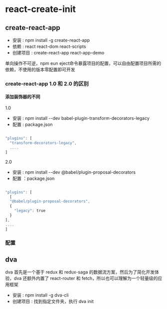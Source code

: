 
# react-create-init

## create-react-app

* 安装 : npm install -g create-react-app
* 依赖 : react react-dom react-scripts
* 创建项目 : create-react-app react-app-demo

单向操作不可逆，npm eun eject命令暴露项目的配置，可以自由配置项目所需的依赖，不使用的版本零配置即可开发

### create-react-app 1.0 和 2.0 的区别

#### 添加装饰器的不同

1.0

* 安装 : npm install --dev babel-plugin-transform-decorators-legacy
* 配置 : package.json

``` a

"plugins": [
  "transform-decorators-legacy",
  ....
]

```

2.0

* 安装 : npm install --dev @babel/plugin-proposal-decorators
* 配置 ：package.json

``` a

"plugins": [
  [
  "@babel/plugin-proposal-decorators",
  {
    "legacy": true
  }
],
....
]

```

### 配置

## dva

  dva 首先是一个基于 redux 和 redux-saga 的数据流方案，然后为了简化开发体验，dva 还额外内置了 react-router 和 fetch，所以也可以理解为一个轻量级的应用框架

* 安装 : npm install -g dva-cli
* 创建项目 : 找到指定文件夹，执行 dva init